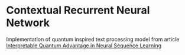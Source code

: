 # Contextual Recurrent Neural Network

Implementation of quantum inspired text processing model from article [Interpretable Quantum Advantage in Neural Sequence Learning](https://arxiv.org/abs/2209.14353)

